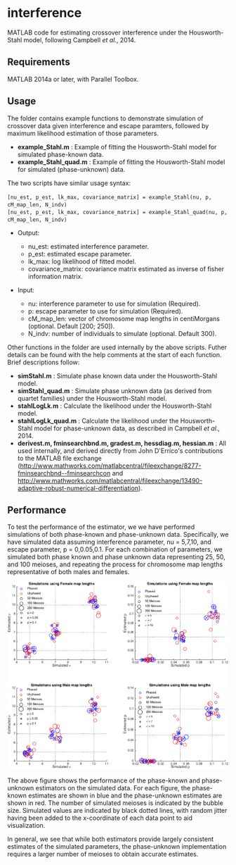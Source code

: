 interference
============

MATLAB code for estimating crossover interference under the Housworth-Stahl model, following Campbell *et al*., 2014.

Requirements
------------

MATLAB 2014a or later, with Parallel Toolbox.

Usage
-----

The folder contains example functions to demonstrate simulation of crossover data given interference and escape paramters, followed by maximum likelihood estimation of those parameters.

+ **example_Stahl.m**      : Example of fitting the Housworth-Stahl model for simulated phase-known data.
+ **example_Stahl_quad.m** : Example of fitting the Housworth-Stahl model for simulated (phase-unknown) data.

The two scripts have similar usage syntax:

`[nu_est, p_est, lk_max, covariance_matrix] = example_Stahl(nu, p, cM_map_len, N_indv)`  
`[nu_est, p_est, lk_max, covariance_matrix] = example_Stahl_quad(nu, p, cM_map_len, N_indv)`

+ Output:
  - nu_est: estimated interference parameter.  
  - p_est: estimated escape parameter.  
  - lk_max: log likelihood of fitted model.  
  - covariance_matrix: covariance matrix estimated as inverse of fisher information matrix.  
  
+ Input:
  - nu: interference parameter to use for simulation (Required).  
  - p: escape parameter to use for simulation (Required).  
  - cM_map_len:	vector of chromosome map lengths in centiMorgans (optional. Default [200; 250]).  
  - N_indv: number of individuals to simulate (optional. Default 300).  
 
Other functions in the folder are used internally by the above scripts. Futher details can be found with the help comments at the start of each function. Brief descriptions follow:  

+ **simStahl.m**  : Simulate phase known data under the Housworth-Stahl model.
+ **simStahl_quad.m**  : Simulate phase unknown data (as derived from quartet families) under the Housworth-Stahl model.
+ **stahlLogLk.m** : Calculate the likelihood under the Housworth-Stahl model.
+ **stahlLogLk_quad.m** : Calculate the likelihood under the Housworth-Stahl model for phase-unknown data, as described in Campbell *et al*., 2014.
+ **derivest.m, fminsearchbnd.m, gradest.m, hessdiag.m, hessian.m** : All used internally, and derived directly from John D'Errico's contributions to the MATLAB file exchange (http://www.mathworks.com/matlabcentral/fileexchange/8277-fminsearchbnd--fminsearchcon and http://www.mathworks.com/matlabcentral/fileexchange/13490-adaptive-robust-numerical-differentiation).

Performance
-----------

To test the performance of the estimator, we we have performed simulations of both phase-known and phase-unknown data. Specifically, we have simulated data assuming  interference parameter, nu = 5,7,10, and escape parameter, p = 0,0.05,0.1. For each combination of parameters, we simulated both phase known and phase unknown data representing 25, 50, and 100 meioses, and repeating the process for chromosome map lengths representative of both males and females. 

![alt text](simulations.png "Simulation results")

The above figure shows the performance of the phase-known and phase-unknown estimators on  the simulated data. For each figure, the phase-known estimates are shown in blue and the phase-unknown estimates are shown in red. The number of simulated meioses is indicated by the bubble size. Simulated values are indicated by black dotted lines, with random jitter having been added to the x-coordinate of each data point to aid visualization. 

In general, we see that while both estimators provide largely consistent estimates of the simulated parameters, the phase-unknown implementation requires a larger number of meioses to obtain accurate estimates. 